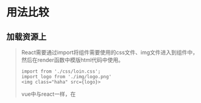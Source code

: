 # 用法比较

## 加载资源上

> React需要通过import将组件需要使用的css文件、img文件进入到组件中，然后在render函数中模版html代码中使用。
>
> ```
> import from './css/loin.css';
> import logo from './img/logo.png'
> <img class="haha" src={logo}>
> ```
>
> 
>
> vue中与react一样，在<script>标签中`import 'swiper/css/swiper.css'`对于图片不需要引入直接通过地址访问。
>
> ```html
> <template>
> 	<img class="haha" src='./img/logo.png'>
> </template>
> <script>
> 		import 'swiper/css/swiper.css' // 第三方css
> </script>
> <style scoped>
> 		@import from './css/loin.css'; // 这个并不是webpack引入文件，而是css模块化，将一些mixin函数、函数封装到一个css文件，供其他css文件使用。
> </style>
> ```
>
> 
>
> 